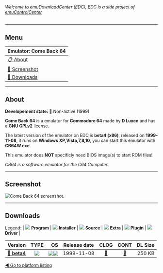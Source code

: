 ###### Welcome to [emuDownloadCenter (EDC)](https://github.com/PhoenixInteractiveNL/emuDownloadCenter/wiki/), EDC is a side project of [emuControlCenter](https://github.com/PhoenixInteractiveNL/emuControlCenter/wiki/)
***
## Menu
| **Emulator: Come Back 64** |
|:---------|
| [:clipboard: About](#about) |
| [:sunrise: Screenshot](#screenshot) |
| [:floppy_disk: Downloads](#downloads) |
***
## About
**Developement state:** :red_circle: Non-active (1999)

**Come Back 64** is a emulator for **Commodore 64** made by **D Luxen** and has a **GNU GPLv2** license.

The latest version of the emulator on EDC is **beta4 (x86)**, released on **1999-11-08**, it runs on **Windows XP,Vista,7,8,10**, you can start this emulator with **CB64W.exe**.

This emulator does **NOT** specificly need BIOS image(s) to start ROM files!

_CB64 is a software emulator for the C64 Computer._
***
## Screenshot
![](https://raw.githubusercontent.com/PhoenixInteractiveNL/emuDownloadCenter/master/hooks/comeback64/emulator_screen_01.jpg "Come Back 64 screenshot.")
***
## Downloads
Legend:
| ![](https://raw.githubusercontent.com/wiki/PhoenixInteractiveNL/emuDownloadCenter/images_misc/icon_program_24.png) **Program** | 
![](https://raw.githubusercontent.com/wiki/PhoenixInteractiveNL/emuDownloadCenter/images_misc/icon_installer_24.png) **Installer** | 
![](https://raw.githubusercontent.com/wiki/PhoenixInteractiveNL/emuDownloadCenter/images_misc/icon_source_code_24.png) **Source** | 
![](https://raw.githubusercontent.com/wiki/PhoenixInteractiveNL/emuDownloadCenter/images_misc/icon_extra_24.png) **Extra** | 
![](https://raw.githubusercontent.com/wiki/PhoenixInteractiveNL/emuDownloadCenter/images_misc/icon_plugin_24.png) **Plugin** | 
![](https://raw.githubusercontent.com/wiki/PhoenixInteractiveNL/emuDownloadCenter/images_misc/icon_driver_24.png) **Driver** | 
 
| Version | TYPE | OS | Release date | CLOG | CONT | DL Size |
|:--------|:----:|---:|:------------:|:----:|:----:|--------:|
| [:floppy_disk: **beta4**](https://github.com/PhoenixInteractiveNL/edc-repo0002/raw/master/comeback64/beta4.7z) | ![](https://raw.githubusercontent.com/wiki/PhoenixInteractiveNL/emuDownloadCenter/images_misc/icon_program_24.png) | ![](https://raw.githubusercontent.com/wiki/PhoenixInteractiveNL/emuDownloadCenter/images_misc/logo_windows_24.png)![](https://raw.githubusercontent.com/wiki/PhoenixInteractiveNL/emuDownloadCenter/images_misc/icon_32-bit_24.png) | 1999-11-08 | [:page_facing_up:](https://github.com/PhoenixInteractiveNL/edc-repo0002/blob/master/comeback64/beta4_changelog.txt) | [:mag_right:](https://github.com/PhoenixInteractiveNL/edc-repo0002/blob/master/comeback64/beta4_contents.txt) | 250 KB |

[:arrow_backward: Go to platform listing](https://github.com/PhoenixInteractiveNL/emuDownloadCenter/wiki/EDC-Platform-List)
